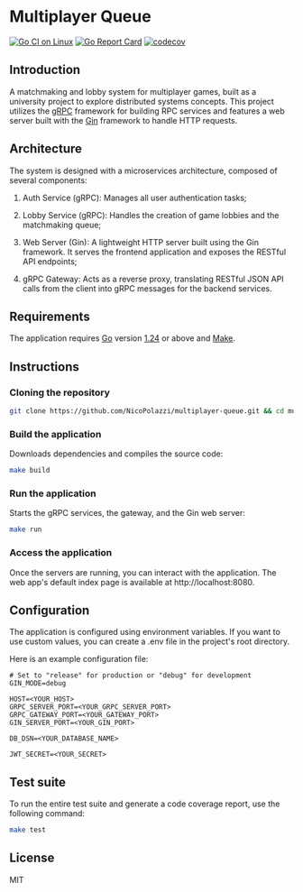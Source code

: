 # Multiplayer Queue

[![Go CI on Linux](https://github.com/NicoPolazzi/multiplayer-queue/actions/workflows/ci.yml/badge.svg)](https://github.com/NicoPolazzi/multiplayer-queue/actions/workflows/ci.yml) [![Go Report Card](https://goreportcard.com/badge/github.com/NicoPolazzi/multiplayer-queue)](https://goreportcard.com/report/github.com/NicoPolazzi/multiplayer-queue) [![codecov](https://codecov.io/github/nicopolazzi/multiplayer-queue/graph/badge.svg?token=QHJ6HBD4AG)](https://codecov.io/github/nicopolazzi/multiplayer-queue)

## Introduction

A matchmaking and lobby system for multiplayer games, built as a university project to explore distributed systems concepts. This project utilizes the [gRPC](https://grpc.io/) framework for building RPC services and features a web server built with the [Gin](https://github.com/gin-gonic/gin) framework to handle HTTP requests.

## Architecture

The system is designed with a microservices architecture, composed of several components:

1. Auth Service (gRPC): Manages all user authentication tasks;

2. Lobby Service (gRPC): Handles the creation of game lobbies and the matchmaking queue;

3. Web Server (Gin): A lightweight HTTP server built using the Gin framework. It serves the frontend application and exposes the RESTful API endpoints;

4. gRPC Gateway: Acts as a reverse proxy, translating RESTful JSON API calls from the client into gRPC messages for the backend services.


## Requirements

The application requires [Go](https://go.dev/) version [1.24](https://go.dev/doc/devel/release#go1.24.0) or above and [Make](https://www.gnu.org/software/make/).

## Instructions

### Cloning the repository

```bash
git clone https://github.com/NicoPolazzi/multiplayer-queue.git && cd multiplayer-queue 
```

### Build the application

Downloads dependencies and compiles the source code:

```bash
make build
```

### Run the application

Starts the gRPC services, the gateway, and the Gin web server:

```bash
make run
```

### Access the application

Once the servers are running, you can interact with the application. The web app's default index page is available at http://localhost:8080.


## Configuration

The application is configured using environment variables. If you want to use custom values, you can create a .env file in the project's root directory.

Here is an example configuration file:

```
# Set to "release" for production or "debug" for development
GIN_MODE=debug

HOST=<YOUR_HOST>
GRPC_SERVER_PORT=<YOUR_GRPC_SERVER_PORT>
GRPC_GATEWAY_PORT=<YOUR_GATEWAY_PORT>
GIN_SERVER_PORT=<YOUR_GIN_PORT>

DB_DSN=<YOUR_DATABASE_NAME>

JWT_SECRET=<YOUR_SECRET>
```

## Test suite

To run the entire test suite and generate a code coverage report, use the following command:

```bash
make test
```

## License

MIT
